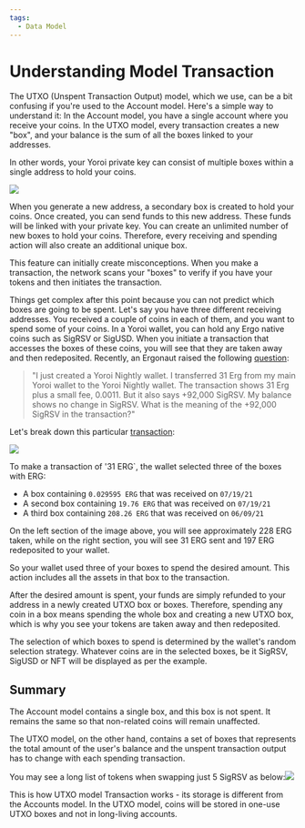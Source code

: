 ```yaml
---
tags:
  - Data Model
---
```


# Understanding Model Transaction

The UTXO (Unspent Transaction Output) model, which we use, can be a bit confusing if you're used to the Account model. Here's a simple way to understand it: In the Account model, you have a single account where you receive your coins. In the UTXO model, every transaction creates a new "box", and your balance is the sum of all the boxes linked to your addresses.

In other words, your Yoroi private key can consist of multiple boxes within a single address to hold your coins.

![](https://lh6.googleusercontent.com/qxEWrauKaD8yEXAjwXFzlikSNAXFeAxSPwuxUolS410Xf5HgOzJh_1vCL6YOfFfOyWnBhxLVIWZ0scz4BbIF9w4Tm_9aywTKo3EIrvG0zSPhCIPvLoyrlwgvZCHWHqEfXZb43klV=s0)

When you generate a new address, a secondary box is created to hold your coins. Once created, you can send funds to this new address. These funds will be linked with your private key. You can create an unlimited number of new boxes to hold your coins. Therefore, every receiving and spending action will also create an additional unique box.

This feature can initially create misconceptions. When you make a transaction, the network scans your "boxes" to verify if you have your tokens and then initiates the transaction.

Things get complex after this point because you can not predict which boxes are going to be spent. Let's say you have three different receiving addresses. You received a couple of coins in each of them, and you want to spend some of your coins. In a Yoroi wallet, you can hold any Ergo native coins such as SigRSV or SigUSD. When you initiate a transaction that accesses the boxes of these coins, you will see that they are taken away and then redeposited. Recently, an Ergonaut raised the following [question](https://www.reddit.com/r/ergonauts/comments/prn7x3/comment/hdty87z/?utm_source=share&utm_medium=web2x&context=3):

> "I just created a Yoroi Nightly wallet. I transferred 31 Erg from my main Yoroi wallet to the Yoroi Nightly wallet. The transaction shows 31 Erg plus a small fee, 0.0011. But it also says +92,000 SigRSV. My balance shows no change in SigRSV. What is the meaning of the +92,000 SigRSV in the transaction?"

Let's break down this particular [transaction](https://explorer.ergoplatform.com/en/transactions/143f5ba0ee1482d332d1020c94f261399f220c7f4523063ade8290c478acbd29):

![](https://lh5.googleusercontent.com/HOFhlYx5l3wvUzET-wa9E4dhU8az4srODa_4n09qZm3y-gWQz1L9Obw5qobgQM5Bthokn8SYMuO13cLDNEW5fqbboSj3qAwf2rzYH1rHkyvaoDsIMSDa3zwJU31s5XLEc_n5VbZ0=s0)

To make a transaction of '31 ERG`,  the wallet selected three of the boxes with ERG:

* A box containing `0.029595 ERG` that was received on `07/19/21`
* A second box containing `19.76 ERG` that was received on `07/19/21`
* A third box containing `208.26 ERG` that was received on `06/09/21`

On the left section of the image above, you will see approximately 228 ERG taken, while on the right section, you will see 31 ERG sent and 197 ERG redeposited to your wallet.

So your wallet used three of your boxes to spend the desired amount. This action includes all the assets in that box to the transaction.

After the desired amount is spent, your funds are simply refunded to your address in a newly created UTXO box or boxes. Therefore, spending any coin in a box means spending the whole box and creating a new UTXO box, which is why you see your tokens are taken away and then redeposited.

The selection of which boxes to spend is determined by the wallet's random selection strategy. Whatever coins are in the selected boxes, be it SigRSV, SigUSD or NFT will be displayed as per the example.

## Summary

The Account model contains a single box, and this box is not spent. It remains the same so that non-related coins will remain unaffected.

The UTXO model, on the other hand, contains a set of boxes that represents the total amount of the user's balance and the unspent transaction output has to change with each spending transaction.  

You may see a long list of tokens when swapping just 5 SigRSV as below:![](https://lh6.googleusercontent.com/wK-uprlqrj6wKt74AODkxBt6xR5Dey_qGB4kclXm5OuhWz2nfIuBTZm412oFA1h0OHXRi_oGcx6y7jR6A6kRcgpAUU7vSaQrfAMY6lKzdzy8THl2Hh2uEMzHjs5M5Sdlly6DO8f4=s0)

This is how UTXO model Transaction works - its storage is different from the Accounts model. In the UTXO model, coins will be stored in one-use UTXO boxes and not in long-living accounts.
